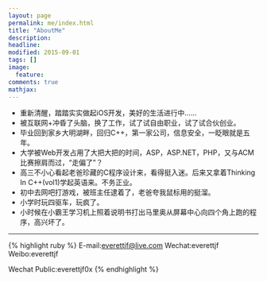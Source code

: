 ```yaml
---
layout: page
permalink: me/index.html
title: "AboutMe"
description:
headline:
modified: 2015-09-01
tags: []
image:
  feature:
comments: true
mathjax:
---
```


- 重新清醒，踏踏实实做起iOS开发，美好的生活进行中……
- 被互联网+冲昏了头脑，换了工作，试了试自由职业，试了试合伙创业。
- 毕业回到家乡大明湖畔，回归C++，第一家公司，信息安全，一眨眼就是五年。
- 大学被Web开发占用了大把大把的时间，ASP，ASP.NET，PHP，又与ACM比赛擦肩而过，“走偏了”？
- 高三不小心看起老爸珍藏的C程序设计来，看得挺入迷。后来又拿着Thinking In C++(vol1)学起英语来。不务正业。
- 初中去网吧打游戏，被班主任逮着了，老爸夸我鼠标用的挺溜。
- 小学时玩四驱车，玩疯了。
- 小时候在小霸王学习机上照着说明书打出马里奥从屏幕中心向四个角上跑的程序，高兴坏了。

---

{% highlight ruby %}
E-mail:everettjf@live.com
Wechat:everettjf
Weibo:everettjf

Wechat Public:everettjf0x
{% endhighlight %}
